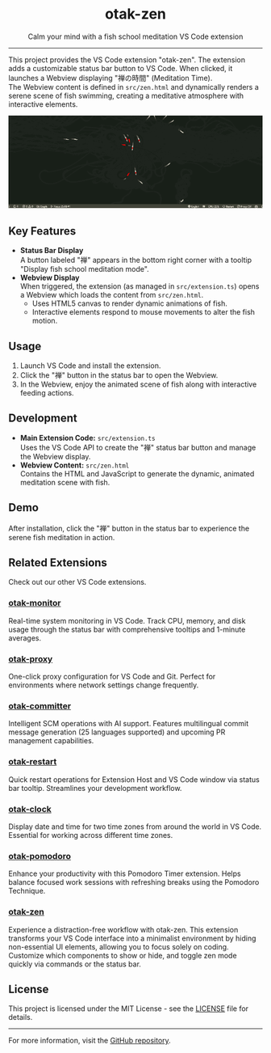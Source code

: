 <p align="center">
  <h1 align="center">otak-zen</h1>
  <p align="center">Calm your mind with a fish school meditation VS Code extension</p>
</p>

---

This project provides the VS Code extension "otak-zen". The extension adds a customizable status bar button to VS Code. When clicked, it launches a Webview displaying "禅の時間" (Meditation Time).  
The Webview content is defined in `src/zen.html` and dynamically renders a serene scene of fish swimming, creating a meditative atmosphere with interactive elements.

![](images/otak-zen.gif)

## Key Features
- **Status Bar Display**  
  A button labeled "禅" appears in the bottom right corner with a tooltip "Display fish school meditation mode".
- **Webview Display**  
  When triggered, the extension (as managed in `src/extension.ts`) opens a Webview which loads the content from `src/zen.html`.  
  - Uses HTML5 canvas to render dynamic animations of fish.
  - Interactive elements respond to mouse movements to alter the fish motion.

## Usage
1. Launch VS Code and install the extension.
2. Click the "禅" button in the status bar to open the Webview.
3. In the Webview, enjoy the animated scene of fish along with interactive feeding actions.

## Development
- **Main Extension Code:** `src/extension.ts`  
  Uses the VS Code API to create the "禅" status bar button and manage the Webview display.
- **Webview Content:** `src/zen.html`  
  Contains the HTML and JavaScript to generate the dynamic, animated meditation scene with fish.

## Demo
After installation, click the "禅" button in the status bar to experience the serene fish meditation in action.

## Related Extensions
Check out our other VS Code extensions.

### [otak-monitor](https://marketplace.visualstudio.com/items?itemName=odangoo.otak-monitor)
Real-time system monitoring in VS Code. Track CPU, memory, and disk usage through the status bar with comprehensive tooltips and 1-minute averages.

### [otak-proxy](https://marketplace.visualstudio.com/items?itemName=odangoo.otak-proxy)
One-click proxy configuration for VS Code and Git. Perfect for environments where network settings change frequently.

### [otak-committer](https://marketplace.visualstudio.com/items?itemName=odangoo.otak-committer)
Intelligent SCM operations with AI support. Features multilingual commit message generation (25 languages supported) and upcoming PR management capabilities.

### [otak-restart](https://marketplace.visualstudio.com/items?itemName=odangoo.otak-restart)
Quick restart operations for Extension Host and VS Code window via status bar tooltip. Streamlines your development workflow.

### [otak-clock](https://marketplace.visualstudio.com/items?itemName=odangoo.otak-clock)
Display date and time for two time zones from around the world in VS Code. Essential for working across different time zones.

### [otak-pomodoro](https://marketplace.visualstudio.com/items?itemName=odangoo.otak-pomodoro)
Enhance your productivity with this Pomodoro Timer extension. Helps balance focused work sessions with refreshing breaks using the Pomodoro Technique.

### [otak-zen](https://marketplace.visualstudio.com/items?itemName=odangoo.otak-zen)
Experience a distraction-free workflow with otak-zen. This extension transforms your VS Code interface into a minimalist environment by hiding non-essential UI elements, allowing you to focus solely on coding. Customize which components to show or hide, and toggle zen mode quickly via commands or the status bar.


## License

This project is licensed under the MIT License - see the [LICENSE](LICENSE) file for details.

---

For more information, visit the [GitHub repository](https://github.com/tsuyoshi-otake-system-exe-jp/otak-monitor).
